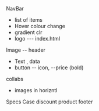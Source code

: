 NavBar
 - list of items
 - Hover colour change
 - gradient clr
 - logo --- index.html

Image -- header
 - Text , data
 - button -- icon, --price (bold)

collabs
 - images in horizntl

Specs
Case
discount
product 
footer 